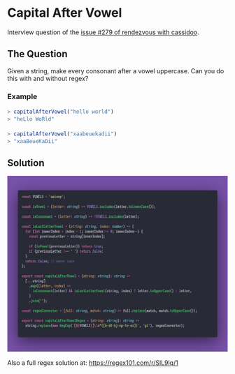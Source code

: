 # Capital After Vowel

Interview question of the [issue #279 of rendezvous with cassidoo](https://buttondown.email/cassidoo/archive/dont-be-afraid-of-hard-work-nothing-worthwhile/).

## The Question

Given a string, make every consonant after a vowel uppercase. Can you do this with and without
regex?

### Example

```js
> capitalAfterVowel("hello world")
> "heLlo WoRld"

> capitalAfterVowel("xaabeuekadii")
> "xaaBeueKaDii"
```

## Solution

![Code Polaroid](./code-screenshot.png)

Also a full regex solution at: <https://regex101.com/r/SlL9lq/1>
